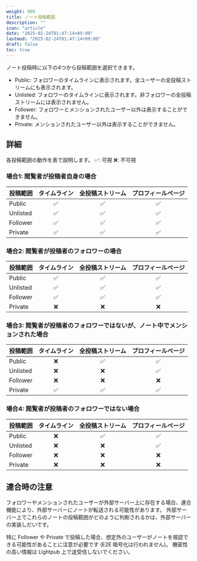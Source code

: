 ```yaml
---
weight: 999
title: ノート投稿範囲
description: ""
icon: "article"
date: "2025-02-24T01:47:14+09:00"
lastmod: "2025-02-24T01:47:14+09:00"
draft: false
toc: true
---
```


ノート投稿時に以下の4つから投稿範囲を選択できます。

- Public: フォロワーのタイムラインに表示されます。全ユーザーの全投稿ストリームにも表示されます。
- Unlisted: フォロワーのタイムラインに表示されます。非フォロワーの全投稿ストリームには表示されません。
- Follower: フォロワーとメンションされたユーザー以外は表示することができません。
- Private: メンションされたユーザー以外は表示することができません。

## 詳細

各投稿範囲の動作を表で説明します。
✅: 可視
❌: 不可視

### 場合1: 閲覧者が投稿者自身の場合

|投稿範囲| タイムライン | 全投稿ストリーム | プロフィールページ |
| ---    | :---:        | :---:             | :---:              |
|Public | ✅          | ✅             | ✅               |
|Unlisted| ✅ | ✅ | ✅ |
|Follower| ✅ | ✅ | ✅ |
|Private| ✅ | ✅ | ✅ |

### 場合2: 閲覧者が投稿者のフォロワーの場合

|投稿範囲| タイムライン | 全投稿ストリーム | プロフィールページ |
| ---    | :---:        | :---:             | :---:              |
|Public | ✅          | ✅             | ✅               |
|Unlisted| ✅ | ✅ | ✅ |
|Follower| ✅ | ✅ | ✅ |
|Private| ❌ | ❌ | ❌ |

### 場合3: 閲覧者が投稿者のフォロワーではないが、ノート中でメンションされた場合

|投稿範囲| タイムライン | 全投稿ストリーム | プロフィールページ |
| ---    | :---:        | :---:             | :---:              |
|Public | ❌          | ✅             | ✅               |
|Unlisted| ❌ | ❌ | ✅ |
|Follower| ❌ | ❌ | ❌ |
|Private| ✅ | ✅ | ✅ |

### 場合4: 閲覧者が投稿者のフォロワーではない場合

|投稿範囲| タイムライン | 全投稿ストリーム | プロフィールページ |
| ---    | :---:        | :---:             | :---:              |
|Public | ❌          | ✅             | ✅               |
|Unlisted| ❌ | ❌ | ✅ |
|Follower| ❌ | ❌ | ❌ |
|Private| ❌ | ❌ | ❌ |


## 連合時の注意

フォロワーやメンションされたユーザーが外部サーバー上に存在する場合、連合機能により、外部サーバーにノートが転送される可能性があります。
外部サーバー上でこれらのノートの投稿範囲がどのように判断されるかは、外部サーバーの実装しだいです。

特に Follower や Private で投稿した場合、想定外のユーザーがノートを視認できる可能性があることに注意が必要です (E2E 暗号化は行われません)。
機密性の高い情報は Lightpub 上で送受信しないでください。
